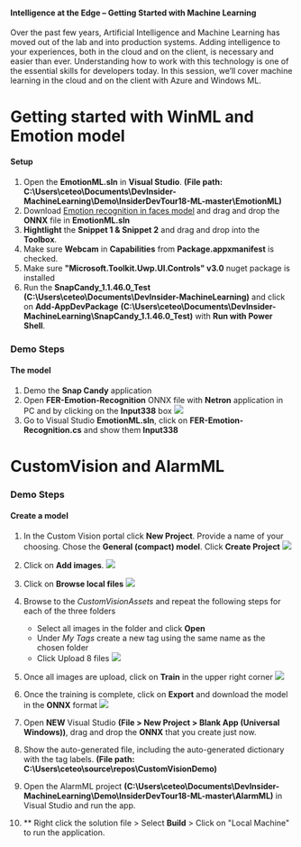 #### Intelligence at the Edge – Getting Started with Machine Learning
Over the past few years, Artificial Intelligence and Machine Learning has moved out of the lab and into production systems. Adding intelligence to your experiences, both in the cloud and on the client, is necessary and easier than ever. Understanding how to work with this technology is one of the essential skills for developers today. In this session, we’ll cover machine learning in the cloud and on the client with Azure and Windows ML.

# Getting started with WinML and Emotion model
####  Setup
1. Open the **EmotionML.sln** in **Visual Studio**. **(File path: C:\Users\ceteo\Documents\DevInsider-MachineLearning\Demo\InsiderDevTour18-ML-master\EmotionML)**
2. Download [Emotion recognition in faces model](https://gallery.azure.ai/Model/Emotion-recognition-in-faces-FER) and drag and drop the **ONNX** file in **EmotionML.sln**
3. **Hightlight** the **Snippet 1 & Snippet 2** and drag and drop into the **Toolbox**.
4. Make sure **Webcam** in  **Capabilities** from **Package.appxmanifest** is checked.
5. Make sure **"Microsoft.Toolkit.Uwp.UI.Controls" v3.0** nuget package is installed
6. Run the **SnapCandy_1.1.46.0_Test** **(C:\Users\ceteo\Documents\DevInsider-MachineLearning)** and click on **Add-AppDevPackage**  **(C:\Users\ceteo\Documents\DevInsider-MachineLearning\SnapCandy_1.1.46.0_Test)** with **Run with Power Shell**.

### Demo Steps

#### The model
1. Demo the **Snap Candy** application
2. Open **FER-Emotion-Recognition** ONNX file with **Netron** application in PC and by clicking on the **Input338** box
![](https://github.com/ceteongvanness/eventdemo/blob/master/Insider%20Dev%20Tour/Image/C7.png)
3. Go to Visual Studio **EmotionML.sln**, click on **FER-Emotion-Recognition.cs** and show them **Input338**

#### 

# CustomVision and AlarmML
### Demo Steps

#### Create a model
1. In the Custom Vision portal click **New Project**. Provide a name of your choosing. Chose the **General (compact) model**. Click **Create Project**
![](https://github.com/ceteongvanness/eventdemo/blob/master/Insider%20Dev%20Tour/Image/C1.png)
2. Click on **Add images**.
![](https://github.com/ceteongvanness/eventdemo/blob/master/Insider%20Dev%20Tour/Image/C2.png)
3. Click on **Browse local files**
![](https://github.com/ceteongvanness/eventdemo/blob/master/Insider%20Dev%20Tour/Image/C3.png)
4. Browse to the *CustomVisionAssets* and repeat the following steps for each of the three folders

	- Select all images in the folder and click **Open**
	- Under *My Tags* create a new tag using the same name as the chosen folder
	- Click Upload 8 files
![](https://github.com/ceteongvanness/eventdemo/blob/master/Insider%20Dev%20Tour/Image/C4.png)
5. Once all images are upload, click on **Train** in the upper right corner
![](https://github.com/ceteongvanness/eventdemo/blob/master/Insider%20Dev%20Tour/Image/C5.png)
6. Once the training is complete, click on **Export** and download the model in the **ONNX** format
![](https://github.com/ceteongvanness/eventdemo/blob/master/Insider%20Dev%20Tour/Image/C6.png)

7. Open **NEW** Visual Studio **(File > New Project > Blank App (Universal Windows))**, drag and drop the **ONNX** that you create just now.

8. Show the auto-generated file, including the auto-generated dictionary with the tag labels.
**(File path: C:\Users\ceteo\source\repos\CustomVisionDemo)**

9. Open the AlarmML project **(C:\Users\ceteo\Documents\DevInsider-MachineLearning\Demo\InsiderDevTour18-ML-master\AlarmML)** in Visual Studio and run the app.
10. ** Right click the solution file > Select **Build** > Click on "Local Machine" to run the application.
